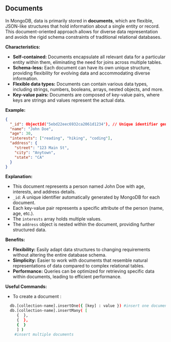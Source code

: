 ## Documents

In MongoDB, data is primarily stored in **documents**, which are flexible, JSON-like structures that hold information about a single entity or record. This document-oriented approach allows for diverse data representation and avoids the rigid schema constraints of traditional relational databases.

**Characteristics:**

* **Self-contained:** Documents encapsulate all relevant data for a particular entity within them, eliminating the need for joins across multiple tables.
* **Schema-less:** Each document can have its own unique structure, providing flexibility for evolving data and accommodating diverse information.
* **Flexible data types:** Documents can contain various data types, including strings, numbers, booleans, arrays, nested objects, and more.
* **Key-value pairs:** Documents are composed of key-value pairs, where keys are strings and values represent the actual data.

**Example:**

```json
{
  "_id": ObjectId("5ebd22eec6932ca2061d1234"), // Unique identifier generated by MongoDB
  "name": "John Doe",
  "age": 30,
  "interests": ["reading", "hiking", "coding"],
  "address": {
    "street": "123 Main St",
    "city": "Anytown",
    "state": "CA"
  }
}
```

**Explanation:**

* This document represents a person named John Doe with age, interests, and address details.
* `_id`: A unique identifier automatically generated by MongoDB for each document.
* Each key-value pair represents a specific attribute of the person (name, age, etc.).
* The `interests` array holds multiple values.
* The `address` object is nested within the document, providing further structured data.

**Benefits:**

* **Flexibility:** Easily adapt data structures to changing requirements without altering the entire database schema.
* **Simplicity:** Easier to work with documents that resemble natural representations of data compared to complex relational tables.
* **Performance:** Queries can be optimized for retrieving specific data within documents, leading to efficient performance.

**Useful Commands:**
- To create a document :
```bash
  db.[collection-name].insertOne({ [key] : value }) #insert one document (key <=> attribute) 
  db.[collection-name].insertMany( [
     {  },
     {  },
     {  } 
     ] ) 
    #insert multiple documents
```
